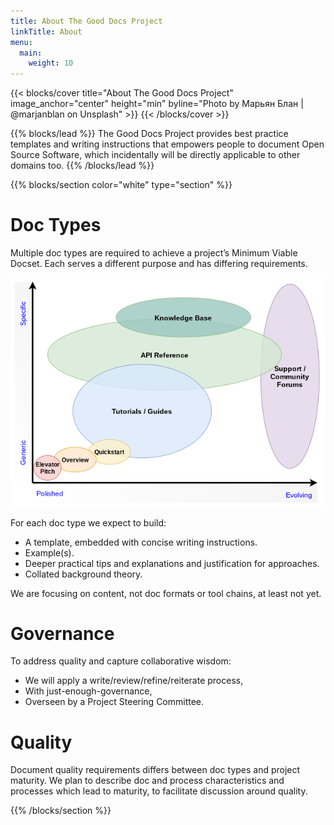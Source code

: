 ```yaml
---
title: About The Good Docs Project
linkTitle: About
menu:
  main:
    weight: 10
---
```


{{< blocks/cover title="About The Good Docs Project" image_anchor="center" height="min" byline="Photo by Марьян Блан | @marjanblan on Unsplash" >}}
{{< /blocks/cover >}}

{{% blocks/lead %}}
The Good Docs Project provides best practice templates and writing instructions that empowers people to document Open Source Software, which incidentally will be directly applicable to other domains too.
{{% /blocks/lead %}}

{{% blocks/section color="white" type="section" %}}

# Doc Types

Multiple doc types are required to achieve a project’s Minimum Viable Docset. Each serves a different purpose and has differing requirements.

![Plotting doc types within a maturity model](DocTypes.png "Doc Types Diagram")

For each doc type we expect to build:

*   A template, embedded with concise writing instructions.
*   Example(s).
*   Deeper practical tips and explanations and justification for approaches. 
*   Collated background theory.

We are focusing on content, not doc formats or tool chains, at least not yet.

# Governance

To address quality and capture collaborative wisdom:

*   We will apply a write/review/refine/reiterate process,
*   With just-enough-governance,
*   Overseen by a Project Steering Committee.

# Quality

Document quality requirements differs between doc types and project maturity. We plan to describe doc and process characteristics and processes which lead to maturity, to facilitate discussion around quality.

{{% /blocks/section %}}


